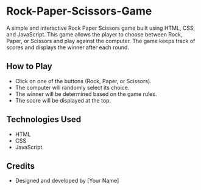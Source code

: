 # Rock-Paper-Scissors-Game
 A simple and interactive Rock Paper Scissors game built using HTML, CSS, and JavaScript. This game allows the player to choose between Rock, Paper, or Scissors and play against the computer. The game keeps track of scores and displays the winner after each round.

## How to Play

- Click on one of the buttons (Rock, Paper, or Scissors).
- The computer will randomly select its choice.
- The winner will be determined based on the game rules.
- The score will be displayed at the top.

## Technologies Used
- HTML
- CSS
- JavaScript

## Credits
- Designed and developed by [Your Name]
